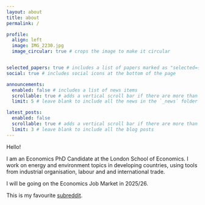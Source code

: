 ```yaml
---
layout: about
title: about
permalink: /

profile:
  align: left
  image: IMG_2230.jpg
  image_circular: true # crops the image to make it circular


selected_papers: true # includes a list of papers marked as "selected={true}"
social: true # includes social icons at the bottom of the page

announcements:
  enabled: false # includes a list of news items
  scrollable: true # adds a vertical scroll bar if there are more than 3 news items
  limit: 5 # leave blank to include all the news in the `_news` folder

latest_posts:
  enabled: false
  scrollable: true # adds a vertical scroll bar if there are more than 3 new posts items
  limit: 3 # leave blank to include all the blog posts
---
```


Hello!

I am an Economics PhD Candidate at the London School of Economics. I work on energy and environment topics in developing countries, using tools from industrial organisation, labour and and international trade.

I will be going on the Economics Job Market in 2025/26.

This is my favourite [subreddit](https://www.reddit.com/r/DarK/).


